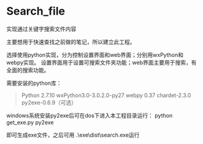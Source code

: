 # Search_file
实现通过关键字搜索文件内容

主要想用于快速查找之前做的笔记，所以建立此工程。

选择使用python实现，分为控制设置界面和web界面；分别用wxPython和webpy实现。
设置界面用于设置可搜索文件夹功能；web界面主要用于搜索，有全面的搜索功能。


需要安装的python库：
>Python 2.7.10
>wxPython3.0-3.0.2.0-py27
>webpy 0.37
>chardet-2.3.0
>py2exe-0.6.9（可选）

windows系统安装py2exe后可在dos下进入本工程目录运行：
python get_exe.py py2exe

即可生成exe文件，之后可用 .\exe\dist\search.exe运行

